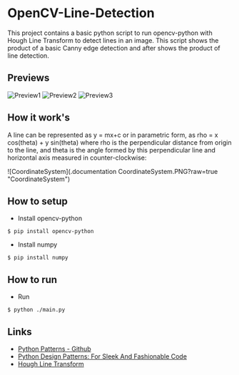 # OpenCV-Line-Detection
This project contains a basic python script to run opencv-python with Hough Line Transform to detect lines in an image. This script shows the product of a basic Canny edge detection and after shows the product of line detection.

## Previews
![Preview1](.documentation/preview/Preview1.JPG?raw=true "Preview1")
![Preview2](.documentation/preview/Preview2.JPG?raw=true "Preview2")
![Preview3](.documentation/preview/Preview3.JPG?raw=true "Preview3")

## How it work's
A line can be represented as y = mx+c or in parametric form, as rho = x cos(theta) + y sin(theta) where rho is the perpendicular distance from origin to the line, and theta is the angle formed by this perpendicular line and horizontal axis measured in counter-clockwise:

![CoordinateSystem](.documentation CoordinateSystem.PNG?raw=true "CoordinateSystem")

## How to setup
- Install opencv-python
```
$ pip install opencv-python
```

- Install numpy
```
$ pip install numpy
```

## How to run
- Run
```
$ python ./main.py
```

## Links
- [Python Patterns - Github](https://github.com/faif/python-patterns)
- [Python Design Patterns: For Sleek And Fashionable Code](https://www.toptal.com/python/python-design-patterns)
- [Hough Line Transform](https://opencv-python-tutroals.readthedocs.io/en/latest/py_tutorials/py_imgproc/py_houghlines/py_houghlines.html)
